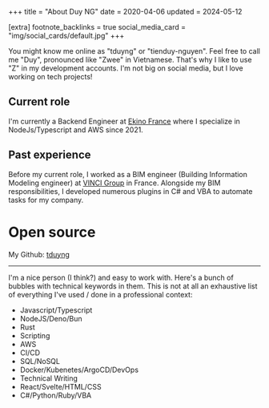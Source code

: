 +++
title = "About Duy NG"
date = 2020-04-06
updated = 2024-05-12

[extra]
footnote_backlinks = true
social_media_card = "img/social_cards/default.jpg"
+++

You might know me online as "tduyng" or "tienduy-nguyen". Feel free to call me "Duy", pronounced like "Zwee" in Vietnamese. That's why I like to use "Z" in my development accounts. I'm not big on social media, but I love working on tech projects!

## Current role
I'm currently a Backend Engineer at [Ekino France](https://www.ekino.fr) where I specialize in NodeJs/Typescript and AWS since 2021.

## Past experience
Before my current role, I worked as a BIM engineer (Building Information Modeling engineer) at [VINCI Group](https://www.vinci.com/vinci.nsf/fr/index.htm) in France. Alongside my BIM responsibilities, I developed numerous plugins in C# and VBA to automate tasks for my company.

# Open source
My Github: [tduyng](https://tduyng.github.io)

---
I'm a nice person (I think?) and  easy to work with.
Here's a bunch of bubbles with technical keywords in them. This is not at all an exhaustive list of everything I've used / done in a professional context:

- Javascript/Typescript
- NodeJS/Deno/Bun
- Rust
- Scripting
- AWS
- CI/CD
- SQL/NoSQL
- Docker/Kubenetes/ArgoCD/DevOps
- Technical Writing
- React/Svelte/HTML/CSS
- C#/Python/Ruby/VBA



<!-- Open Source - GitHub
I currently have a few interesting irons in the Open Source fire:

piccolo - A weird stackless Lua interpreter. Nearly 100% safe Rust,[1] surprisingly capable, stackless,[2] and did I mention weird?[3]

gc-arena - A safe (to use) Rust garbage collector. The collection part is not new, it's boring and respectable.[4] Uses generative typing[5] to achieve zero-cost Gc<T> pointers isolated to a single "arena". Used by Ruffle so it can't be that terrible!

webrtc-unreliable - I hacked "webtransport" into browsers before there was webtransport.[6]

turbulence - A networking library for games, takes an unreliable, unordered stream of datagrams and multiplexes it into many independent streams with optional reliability and ordering.

hashlink - What happens when a mommy[7] HashMap and a daddy[8] LinkedList love each other very much. Inhereted from Gankra, who inherited it from the pre-1.0 Rust stdlib. last time I checked it was in the dependency tree of Firefox so I should probably pay attention to it.

Hire Me
I'm currently open for the right sort of work! I'm comfortable in a ton of languages and environments, and despite being a huge fan of Rust (and doing most of my open source work currently in Rust, and being a RustConf keynote speaker), I promise I'm not a a language zealot or anything.[9] It matters much more to me what the work is than what language I might be working in.[10]

I'm a generalist who's kinda bad at selling herself. I've worked in games, scientific simulation, networking, print media... I've done app development, game development, backend web development, bad frontend web development... I've been the build engineer, the C++ expert, the infrastructure person, the networking expert... and I'm always wearing several of these hats at the same time. I like working in small teams / small companies / startups that need somebody that doesn't actually mind having five jobs at once.

I'm a good fit when you have tasks that cut across disciplines. I'm a good fit when you just need somebody to make something work and the answer isn't going to be found on Stack Overflow. I was (maybe?) the first person to get the Rust compiler and stdlib working on the PS4, Switch, and XBox One, and I did it in about two weeks. I was the lead programmer on a video game that sold 4 million copies. I know how compilers and language runtimes work, I know how to use strace, I can do serviceable pixel art, I know how a rendering pipeline works, I can write an okay 3d physics engine, I know how to read a scientific paper, I can do public speaking. I like to think that I know what I'm good at, I know what I'm not so good at, and I know what I can be okay at if you give me a couple of weeks.

I'm a nice person and (I think?) easy to work with, and I try not to take technical things too seriously or have a big head about anything. I'm open to remote work or hybrid / on-site if you're in the Denver / Boulder area, so if you like me or like my writing, let's talk!

Here's a bunch of bubbles with technical keywords in them. This is not at all an exhaustive list of everything I've used / done in a professional context, I can provide a more detailed resume upon request. -->